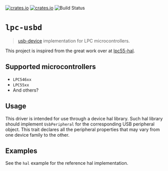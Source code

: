 [![crates.io](https://img.shields.io/crates/d/lpc-usbd.svg)](https://crates.io/crates/lpc-usbd)
[![crates.io](https://img.shields.io/crates/v/lpc-usbd.svg)](https://crates.io/crates/lpc-usbd)
![Build Status](https://github.com/lpc-rs/lpc-usbd/workflows/CI/badge.svg)

# `lpc-usbd`

> [usb-device](https://github.com/mvirkkunen/usb-device) implementation for LPC
microcontrollers.

This project is inspired from the great work over at [lpc55-hal](https://github.com/lpc55/lpc55-hal).

## Supported microcontrollers

* `LPC546xx`
* `LPC55xx`
* And others?

## Usage

This driver is intended for use through a device hal library.
Such hal library should implement `UsbPeripheral` for the corresponding USB peripheral object.
This trait declares all the peripheral properties that may vary from one device family to the other.

## Examples

See the `hal` example for the reference hal implementation.

